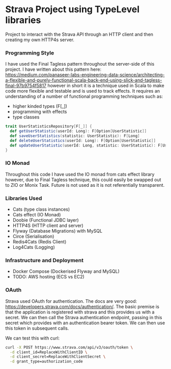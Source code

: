 # Strava Project using TypeLevel libraries
Project to interact with the Strava API through an HTTP client and then creating my own HTTP4s server.

### Programming Style
I have used the Final Tagless pattern throughout the server-side of this project. I have written about this pattern 
here: https://medium.com/panaseer-labs-engineering-data-science/architecting-a-flexible-and-purely-functional-scala-back-end-using-slick-and-tagless-final-97b9754f5817
however in short it is a technique used in Scala to make code more flexible and testable and is used to track effects.
It requires an understanding of a number of functional programming techniques such as:
- higher kinded types (F[_])
- programming with effects
- type classes

```scala
trait UserStatisticsRepository[F[_]] {
  def getUserStatistic(userId: Long): F[Option[UserStatistic]]
  def saveUserStatistics(statistic: UserStatistic): F[Long]
  def deleteUserStatistics(userId: Long): F[Option[UserStatistic]]
  def updateUserStatistic(userId: Long, statistic: UserStatistic): F[UserStatistic]
}
```


### IO Monad
Throughout this code I have used the IO monad from cats effect library however, due to Final Tagless technique, this could
easily be swapped out to ZIO or Monix Task. Future is not used as it is not referentially transparent.

### Libraries Used
- Cats (type class instances)
- Cats effect (IO Monad)
- Doobie (Functional JDBC layer)
- HTTP4S (HTTP client and server)
- Flyway (Database Migrations) with MySQL
- Circe (Serialisation)
- Redis4Cats (Redis Client)
- Log4Cats (Logging)

### Infrastructure and Deployment
- Docker Compose (Dockerised Flyway and MySQL)
- TODO: AWS hosting (ECS vs EC2)

### OAuth
Strava used OAuth for authentication. The docs are very good: https://developers.strava.com/docs/authentication/.
The basic premise is that the application is registered with strava and this provides us with a secret. We can then 
call the Strava authentication endpoint, passing in this secret which provides with an authentication bearer token.
We can then use this token in subsequent calls.

We can test this with curl:
```bash
curl -X POST https://www.strava.com/api/v3/oauth/token \
  -d client_id=ReplaceWithClientID \
  -d client_secret=ReplaceWithClientSecret \
  -d grant_type=authorization_code
```

